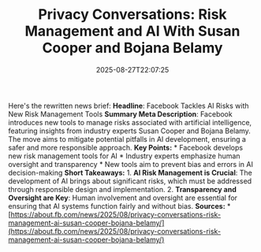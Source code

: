 ﻿---
title: "Privacy Conversations: Risk Management and AI With Susan Cooper and Bojana Belamy"
date: "2025-08-27T22:07:25"
category: "Markets"
summary: ""
slug: "privacy conversations risk management and ai with susan coop"
source_urls:
  - "https://about.fb.com/news/2025/08/privacy-conversations-risk-management-ai-susan-cooper-bojana-belamy/"
seo:
  title: "Privacy Conversations: Risk Management and AI With Susan Cooper and Bojana Belamy | Hash n Hedge"
  description: ""
  keywords: ["news", "markets", "brief"]
---
Here's the rewritten news brief:  **Headline**: Facebook Tackles AI Risks with New Risk Management Tools  **Summary Meta Description**: Facebook introduces new tools to manage risks associated with artificial intelligence, featuring insights from industry experts Susan Cooper and Bojana Belamy. The move aims to mitigate potential pitfalls in AI development, ensuring a safer and more responsible approach.  **Key Points:**  * Facebook develops new risk management tools for AI * Industry experts emphasize human oversight and transparency * New tools aim to prevent bias and errors in AI decision-making  **Short Takeaways:**  1. **AI Risk Management is Crucial**: The development of AI brings about significant risks, which must be addressed through responsible design and implementation. 2. **Transparency and Oversight are Key**: Human involvement and oversight are essential for ensuring that AI systems function fairly and without bias.  **Sources:**  * [https://about.fb.com/news/2025/08/privacy-conversations-risk-management-ai-susan-cooper-bojana-belamy/](https://about.fb.com/news/2025/08/privacy-conversations-risk-management-ai-susan-cooper-bojana-belamy/) 
